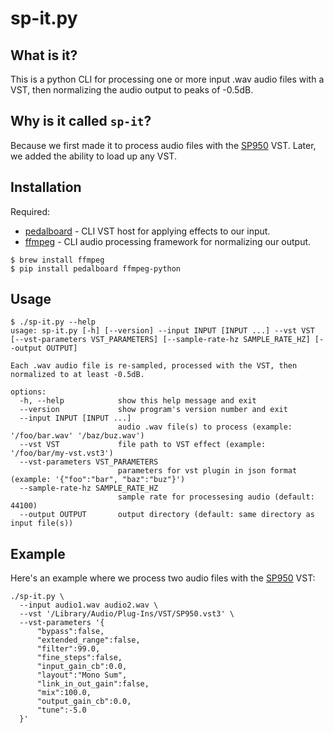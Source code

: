 # sp-it.py

## What is it?

This is a python CLI for processing one or more input .wav audio files with a
VST, then normalizing the audio output to peaks of -0.5dB.

## Why is it called `sp-it`?

Because we first made it to process audio files with the [SP950][sp950] VST.
Later, we added the ability to load up any VST.

## Installation

Required:
- [pedalboard][pedalboard] - CLI VST host for applying effects to our input.
- [ffmpeg][ffmpeg] - CLI audio processing framework for normalizing our output.

```
$ brew install ffmpeg
$ pip install pedalboard ffmpeg-python
```

## Usage

```
$ ./sp-it.py --help
usage: sp-it.py [-h] [--version] --input INPUT [INPUT ...] --vst VST [--vst-parameters VST_PARAMETERS] [--sample-rate-hz SAMPLE_RATE_HZ] [--output OUTPUT]

Each .wav audio file is re-sampled, processed with the VST, then normalized to at least -0.5dB.

options:
  -h, --help            show this help message and exit
  --version             show program's version number and exit
  --input INPUT [INPUT ...]
                        audio .wav file(s) to process (example: '/foo/bar.wav' '/baz/buz.wav')
  --vst VST             file path to VST effect (example: '/foo/bar/my-vst.vst3')
  --vst-parameters VST_PARAMETERS
                        parameters for vst plugin in json format (example: '{"foo":"bar", "baz":"buz"}')
  --sample-rate-hz SAMPLE_RATE_HZ
                        sample rate for processesing audio (default: 44100)
  --output OUTPUT       output directory (default: same directory as input file(s))
```

## Example

Here's an example where we process two audio files with the [SP950][sp950] VST:

```
./sp-it.py \
  --input audio1.wav audio2.wav \
  --vst '/Library/Audio/Plug-Ins/VST/SP950.vst3' \
  --vst-parameters '{
      "bypass":false,
      "extended_range":false,
      "filter":99.0,
      "fine_steps":false,
      "input_gain_cb":0.0,
      "layout":"Mono Sum",
      "link_in_out_gain":false,
      "mix":100.0,
      "output_gain_cb":0.0,
      "tune":-5.0
  }'
```

[ffmpeg]: https://www.ffmpeg.org
[pedalboard]: https://spotify.github.io/pedalboard
[sp950]: https://wavetracing.com/products/sp950
